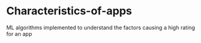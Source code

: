 # Characteristics-of-apps
ML algorithms implemented to understand the factors causing a high rating for an app
